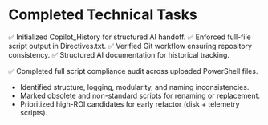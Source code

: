 # Completed Technical Tasks
✅ Initialized Copilot_History for structured AI handoff.
✅ Enforced full-file script output in Directives.txt.
✅ Verified Git workflow ensuring repository consistency.
✅ Structured AI documentation for historical tracking.

✅ Completed full script compliance audit across uploaded PowerShell files.
   - Identified structure, logging, modularity, and naming inconsistencies.
   - Marked obsolete and non-standard scripts for renaming or replacement.
   - Prioritized high-ROI candidates for early refactor (disk + telemetry scripts).
